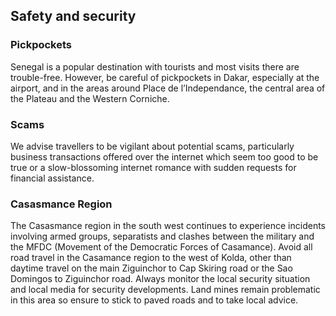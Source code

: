 ## Safety and security

### **Pickpockets**

Senegal is a popular destination with tourists and most visits there are trouble-free. However, be careful of pickpockets in Dakar, especially at the airport, and in the areas around Place de l’Independance, the central area of the Plateau and the Western Corniche.

### **Scams**

We advise travellers to be vigilant about potential scams, particularly business transactions offered over the internet which seem too good to be true or a slow-blossoming internet romance with sudden requests for financial assistance.

### **Casasmance Region**

The Casasmance region in the south west continues to experience incidents involving armed groups, separatists and clashes between the military and the MFDC (Movement of the Democratic Forces of Casamance). Avoid all road travel in the Casamance region to the west of Kolda, other than daytime travel on the main Ziguinchor to Cap Skiring road or the Sao Domingos to Ziguinchor road. Always monitor the local security situation and local media for security developments. Land mines remain problematic in this area so ensure to stick to paved roads and to take local advice.